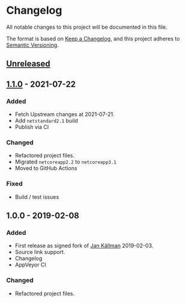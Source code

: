 # Changelog
All notable changes to this project will be documented in this file.

The format is based on [Keep a Changelog](https://keepachangelog.com/en/1.0.0/),
and this project adheres to [Semantic Versioning](https://semver.org/spec/v2.0.0.html).

## [Unreleased]


## [1.1.0] - 2021-07-22

### Added
- Fetch Upstream changes at 2021-07-21.
- Add `netstandard2.1` build
- Publish via CI

### Changed
- Refactored project files.
- Migrated `netcoreapp2.2` to `netcoreapp3.1`
- Moved to GitHub Actions

### Fixed
- Build / test issues

## 1.0.0 - 2019-02-08

### Added
- First release as signed fork of [Jan Källman](https://github.com/JanKallman/EPPlus) 2019-02-03.
- Source link support.
- Changelog
- AppVeyor CI

### Changed
- Refactored project files.


[Unreleased]: https://github.com/visualon/EPPlus/compare/v1.1.0...HEAD
[1.1.0]: https://github.com/visualon/EPPlus/compare/v1.0.0...v1.1.0

